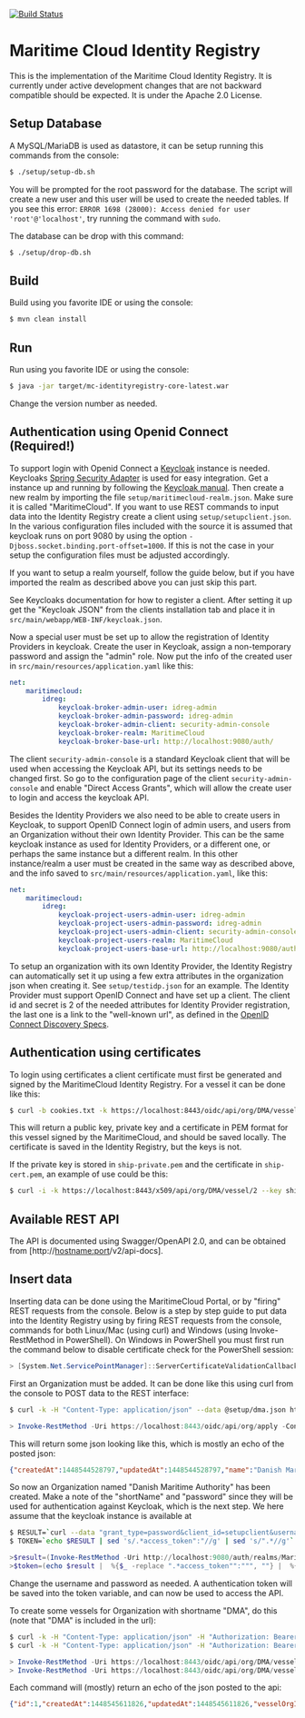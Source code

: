 [![Build Status](https://travis-ci.org/MaritimeCloud/IdentityRegistry.svg?branch=master)](https://travis-ci.org/MaritimeCloud/IdentityRegistry)

# Maritime Cloud Identity Registry
This is the implementation of the Maritime Cloud Identity Registry. It is currently under active development changes that are not backward compatible should be expected. It is under the Apache 2.0 License.

## Setup Database
A MySQL/MariaDB is used as datastore, it can be setup running this commands from the console:
```sh
$ ./setup/setup-db.sh
```
You will be prompted for the root password for the database. The script will create a new user and this user will be used to create the needed tables.
If you see this error: ```ERROR 1698 (28000): Access denied for user 'root'@'localhost'```, try running the command with ```sudo```.

The database can be drop with this command:
```sh
$ ./setup/drop-db.sh
```

## Build
Build using you favorite IDE or using the console:
```sh
$ mvn clean install
```

## Run
Run using you favorite IDE or using the console:
```sh
$ java -jar target/mc-identityregistry-core-latest.war
```
Change the version number as needed.

## Authentication using Openid Connect (Required!) 
To support login with Openid Connect a [Keycloak](http://keycloak.jboss.org/) instance is needed. Keycloaks [Spring Security Adapter](https://keycloak.gitbooks.io/securing-client-applications-guide/content/v/latest/topics/oidc/java/spring-security-adapter.html) is used for easy integration. Get a instance up and running by following the [Keycloak manual](https://keycloak.gitbooks.io/server-installation-and-configuration/content/v/latest/index.html). Then create a new realm by importing the file `setup/maritimecloud-realm.json`. Make sure it is called "MaritimeCloud". If you want to use REST commands to input data into the Identity Registry create a client using `setup/setupclient.json`. In the various configuration files included with the source it is assumed that keycloak runs on port 9080 by using the option `-Djboss.socket.binding.port-offset=1000`. If this is not the case in your setup the configuration files must be adjusted accordingly.

If you want to setup a realm yourself, follow the guide below, but if you have imported the realm as described above you can just skip this part.

See Keycloaks documentation for how to register a client. After setting it up get the "Keycloak JSON" from the clients installation tab and place it in `src/main/webapp/WEB-INF/keycloak.json`.

Now a special user must be set up to allow the registration of Identity Providers in keycloak. Create the user in Keycloak, assign a non-temporary password and assign the "admin" role. Now put the info of the created user in `src/main/resources/application.yaml` like this:
```yaml
net:
    maritimecloud:
        idreg:
            keycloak-broker-admin-user: idreg-admin
            keycloak-broker-admin-password: idreg-admin
            keycloak-broker-admin-client: security-admin-console
            keycloak-broker-realm: MaritimeCloud
            keycloak-broker-base-url: http://localhost:9080/auth/
```
The client `security-admin-console` is a standard Keycloak client that will be used when accessing the Keycloak API, but its settings needs to be changed first. So go to the configuration page of the client `security-admin-console` and enable "Direct Access Grants", which will allow the create user to login and access the keycloak API.

Besides the Identity Providers we also need to be able to create users in Keycloak, to support OpenID Connect login of admin users, and users from an Organization without their own Identity Provider. This can be the same keycloak instance as used for Identity Providers, or a different one, or perhaps the same instance but a different realm. In this other instance/realm a user must be created in the same way as described above, and the info saved to `src/main/resources/application.yaml`, like this:
```yaml
net:
    maritimecloud:
        idreg:
            keycloak-project-users-admin-user: idreg-admin
            keycloak-project-users-admin-password: idreg-admin
            keycloak-project-users-admin-client: security-admin-console
            keycloak-project-users-realm: MaritimeCloud
            keycloak-project-users-base-url: http://localhost:9080/auth/
```

To setup an organization with its own Identity Provider, the Identity Registry can automatically set it up using a few extra attributes in the organization json when creating it. See ```setup/testidp.json``` for an example. The Identity Provider must support OpenID Connect and have set up a client. The client id and secret is 2 of the needed attributes for Identity Provider registration, the last one is a link to the "well-known url", as defined in the [OpenID Connect Discovery Specs](https://openid.net/specs/openid-connect-discovery-1_0.html#ProviderConfig).

## Authentication using certificates
To login using certificates a client certificate must first be generated and signed by the MaritimeCloud Identity Registry. For a vessel it can be done like this:
```sh
$ curl -b cookies.txt -k https://localhost:8443/oidc/api/org/DMA/vessel/1/generatecertificate
```

This will return a public key, private key and a certificate in PEM format for this vessel signed by the MaritimeCloud, and should be saved locally. The certificate is saved in the Identity Registry, but the keys is not.

If the private key is stored in ```ship-private.pem``` and the certificate in ```ship-cert.pem```, an example of use could be this:
```sh
$ curl -i -k https://localhost:8443/x509/api/org/DMA/vessel/2 --key ship-private.pem --cert ship-cert.pem
```

## Available REST API
The API is documented using Swagger/OpenAPI 2.0, and can be obtained from [http://<hostname:port>/v2/api-docs].

## Insert data
Inserting data can be done using the MaritimeCloud Portal, or by "firing" REST requests from the console. Below is a step by step guide to put data into the Identity Registry using by firing REST requests from the console, commands for both Linux/Mac (using curl) and Windows (using Invoke-RestMethod in PowerShell).
On Windows in PowerShell you must first run the command below to disable certificate check for the PowerShell session:
```ps1
> [System.Net.ServicePointManager]::ServerCertificateValidationCallback = {$true}
```

First an Organization must be added. It can be done like this using curl from the console to POST data to the REST interface:
```sh
$ curl -k -H "Content-Type: application/json" --data @setup/dma.json https://localhost:8443/oidc/api/org/apply
```

```ps1
> Invoke-RestMethod -Uri https://localhost:8443/oidc/api/org/apply -ContentType "application/json" -InFile setup\dma.json -Method Post
```

This will return some json looking like this, which is mostly an echo of the posted json:
```json
{"createdAt":1448544528797,"updatedAt":1448544528797,"name":"Danish Maritime Authority","shortName":"DMA","url":"http://www.soefartsstyrelsen.dk/","country":"Denmark","password":"iklugohe4agngesqpv3c4jm34g"}
```

So now an Organization named "Danish Maritime Authority" has been created. Make a note of the "shortName" and "password" since they will be used for authentication against Keycloak, which is the next step. We here assume that the keycloak instance is available at
```sh
$ RESULT=`curl --data "grant_type=password&client_id=setupclient&username=dma&password=iklugohe4agngesqpv3c4jm34g" http://localhost:9080/auth/realms/MaritimeCloud/protocol/openid-connect/token`
$ TOKEN=`echo $RESULT | sed 's/.*access_token":"//g' | sed 's/".*//g'`
```

```ps1
>$result=(Invoke-RestMethod -Uri http://localhost:9080/auth/realms/MaritimeCloud/protocol/openid-connect/token -Body "grant_type=password&client_id=setupclient&username=dma&password=iklugohe4agngesqpv3c4jm34g" -Method Post)
>$token=(echo $result |  %{$_ -replace ".*access_token"":""", ""} |  %{$_ -replace """.*", ""})
```

Change the username and password as needed. A authentication token will be saved into the token variable, and can now be used to access the API.

To create some vessels for Organization with shortname "DMA", do this (note that "DMA" is included in the url):
```sh
$ curl -k -H "Content-Type: application/json" -H "Authorization: Bearer $TOKEN" --data @setup/ship1.json https://localhost:8443/oidc/api/org/DMA/vessel
$ curl -k -H "Content-Type: application/json" -H "Authorization: Bearer $TOKEN" --data @setup/ship2.json https://localhost:8443/oidc/api/org/DMA/vessel
```

```ps1
> Invoke-RestMethod -Uri https://localhost:8443/oidc/api/org/DMA/vessel -ContentType "application/json" -Headers @{"Authorization" = "Bearer $token"} -InFile setup\ship1.json -Method Post
> Invoke-RestMethod -Uri https://localhost:8443/oidc/api/org/DMA/vessel -ContentType "application/json" -Headers @{"Authorization" = "Bearer $token"} -InFile setup\ship2.json -Method Post
```

Each command will (mostly) return an echo of the json posted to the api:
```json
{"id":1,"createdAt":1448545611826,"updatedAt":1448545611826,"vesselOrgId":"dma1","name":"POUL LØWENØRN","attributes":[{"id":1,"createdAt":1448545611838,"updatedAt":1448545611838,"attributeName":"imo-number","attributeValue":"9250969"},{"id":2,"createdAt":1448545611840,"updatedAt":1448545611840,"attributeName":"callsign","attributeValue":"OZZX"},{"id":3,"createdAt":1448545611844,"updatedAt":1448545611844,"attributeName":"port-of-register","attributeValue":"KØBENHAVN"}],"certificates":[]}
```
